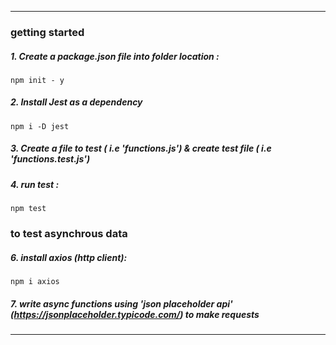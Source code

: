 
***
### getting started 

#####  1. Create a package.json file into folder location :
``` npm init - y ```


#####  2. Install Jest as a dependency
``` npm i -D jest ```



#####  3. Create a file to test ( i.e 'functions.js') & create test file ( i.e 'functions.test.js') 

#####  4. run test :
``` npm test ```


### to test asynchrous data 

#####  6. install axios (http client): 
``` npm i axios ```


#####   7. write async functions using 'json placeholder api' (https://jsonplaceholder.typicode.com/) to make requests

***